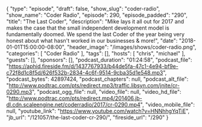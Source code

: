 {
  "type": "episode",
  "draft": false,
  "show_slug": "coder-radio",
  "show_name": "Coder Radio",
  "episode": 290,
  "episode_padded": "290",
  "title": "The Last Coder",
  "description": "Mike lays it all out for 2017 and makes the case that the small independent development model is fundamentally doomed. We spend the last Coder of the year being very honest about what hasn't worked in our businesses & more!",
  "date": "2018-01-01T15:00:00-08:00",
  "header_image": "/images/shows/coder-radio.png",
  "categories": [
    "Coder Radio"
  ],
  "tags": [],
  "hosts": [
    "chris",
    "michael"
  ],
  "guests": [],
  "sponsors": [],
  "podcast_duration": "01:24:58",
  "podcast_file": "https://aphid.fireside.fm/d/1437767933/b44de5fa-47c1-4e94-bf9e-c72f8d1c8f5d/626f532b-2834-4c6f-9514-9cba35d1e548.mp3",
  "podcast_bytes": 42897424,
  "podcast_chapters": null,
  "podcast_alt_file": "http://www.podtrac.com/pts/redirect.mp3/traffic.libsyn.com/jnite/cr-0290.mp3",
  "podcast_ogg_file": null,
  "video_file": null,
  "video_hd_file": "http://www.podtrac.com/pts/redirect.mp4/201406.jb-dl.cdn.scaleengine.net/coderradio/2017/cr-0290.mp4",
  "video_mobile_file": null,
  "youtube_link": "https://www.youtube.com/watch?v=HNNhhgYqTiE",
  "jb_url": "/121057/the-last-coder-cr-290/",
  "fireside_url": "/290"
}

